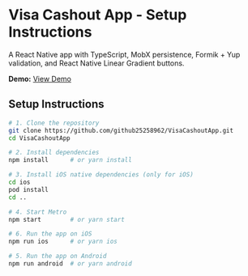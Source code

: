 # Visa Cashout App - Setup Instructions

A React Native app with TypeScript, MobX persistence, Formik + Yup validation, and React Native Linear Gradient buttons.

**Demo:** [View Demo](https://drive.google.com/file/d/1lKCtvOlnWQh8vZfeKCDwTjjPoD9Sajd2/view?usp=drive_link)

## Setup Instructions

```sh
# 1. Clone the repository
git clone https://github.com/github25258962/VisaCashoutApp.git
cd VisaCashoutApp

# 2. Install dependencies
npm install      # or yarn install

# 3. Install iOS native dependencies (only for iOS)
cd ios
pod install
cd ..

# 4. Start Metro
npm start        # or yarn start

# 6. Run the app on iOS
npm run ios      # or yarn ios

# 5. Run the app on Android
npm run android  # or yarn android


